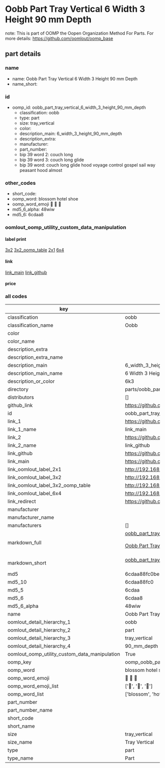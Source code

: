 # Oobb Part Tray Vertical 6 Width 3 Height 90 mm Depth  

note: This is part of OOMP the Oopen Organization Method For Parts. For more details: https://github.com/oomlout/oomp_base

##  part details
  







### name
* name: Oobb Part Tray Vertical 6 Width 3 Height 90 mm Depth
* name_short: 
### id
* oomp_id: oobb_part_tray_vertical_6_width_3_height_90_mm_depth
  * classification: oobb
  * type: part
  * size: tray_vertical
  * color: 
  * description_main: 6_width_3_height_90_mm_depth
  * description_extra: 
  * manufacturer: 
  * part_number: 
  * bip 39 word 2: couch long
  * bip 39 word 3: couch long glide
  * bip 39 word: couch long glide hood voyage control gospel sail way peasant hood almost

### other_codes
* short_code: 
* oomp_word: blossom hotel shoe
* oomp_word_emoji :blossom: :hotel: :shoe:
* md5_6_alpha: 48wiw
* md5_6: 6cdaa8






### oomlout_oomp_utility_custom_data_manipulation
#### label print
[3x2](http://192.168.1.245:1112/?label=oomp%2048wiw)
[3x2_oomp_table](http://192.168.1.108:1112/?label=oomp%2048wiw)
[2x1](http://192.168.1.242:1112/?label=oomp%2048wiw)
[6x4](http://192.168.1.55:1112/?label=oomp%2048wiw)    

#### link

[link_main](https://github.com/oomlout/oomlout_oomp_version_1_messy/tree/main/parts/oobb_part_tray_vertical_6_width_3_height_90_mm_depth) [link_github](https://github.com/oomlout/oomlout_oomp_version_1_messy/tree/main/parts/oobb_part_tray_vertical_6_width_3_height_90_mm_depth)                             

#### price







### all codes 
| key | value |  
| --- | --- |  
| classification | oobb |  
| classification_name | Oobb |  
| color |  |  
| color_name |  |  
| description_extra |  |  
| description_extra_name |  |  
| description_main | 6_width_3_height_90_mm_depth |  
| description_main_name | 6 Width 3 Height 90 mm Depth |  
| description_or_color | 6k3 |  
| directory | parts/oobb_part_tray_vertical_6_width_3_height_90_mm_depth |  
| distributors | [] |  
| github_link | https://github.com/oomlout/oomlout_oomp_part_src/tree/main/parts/oobb_part_tray_vertical_6_width_3_height_90_mm_depth |  
| id | oobb_part_tray_vertical_6_width_3_height_90_mm_depth |  
| link_1 | https://github.com/oomlout/oomlout_oomp_version_1_messy/tree/main/parts/oobb_part_tray_vertical_6_width_3_height_90_mm_depth |  
| link_1_name | link_main |  
| link_2 | https://github.com/oomlout/oomlout_oomp_version_1_messy/tree/main/parts/oobb_part_tray_vertical_6_width_3_height_90_mm_depth |  
| link_2_name | link_github |  
| link_github | https://github.com/oomlout/oomlout_oomp_version_1_messy/tree/main/parts/oobb_part_tray_vertical_6_width_3_height_90_mm_depth |  
| link_main | https://github.com/oomlout/oomlout_oomp_version_1_messy/tree/main/parts/oobb_part_tray_vertical_6_width_3_height_90_mm_depth |  
| link_oomlout_label_2x1 | http://192.168.1.242:1112/?label=oomp%2048wiw |  
| link_oomlout_label_3x2 | http://192.168.1.245:1112/?label=oomp%2048wiw |  
| link_oomlout_label_3x2_oomp_table | http://192.168.1.108:1112/?label=oomp%2048wiw |  
| link_oomlout_label_6x4 | http://192.168.1.55:1112/?label=oomp%2048wiw |  
| link_redirect | https://github.com/oomlout/oomlout_oomp_version_1_messy/tree/main/parts/oobb_part_tray_vertical_6_width_3_height_90_mm_depth |  
| manufacturer |  |  
| manufacturer_name |  |  
| manufacturers | [] |  
| markdown_full | [oobb_part_tray_vertical_6_width_3_height_90_mm_depth](none)<br>[](none)<br>[Oobb Part Tray Vertical 6 Width 3 Height 90 Mm Depth](none)<br><br> |  
| markdown_short | [oobb_part_tray_vertical_6_width_3_height_90_mm_depth](none)<br><br> |  
| md5 | 6cdaa88fc0be2c98bdfb06d4c620f187 |  
| md5_10 | 6cdaa88fc0 |  
| md5_5 | 6cdaa |  
| md5_6 | 6cdaa8 |  
| md5_6_alpha | 48wiw |  
| name | Oobb Part Tray Vertical 6 Width 3 Height 90 mm Depth |  
| oomlout_detail_hierarchy_1 | oobb |  
| oomlout_detail_hierarchy_2 | part |  
| oomlout_detail_hierarchy_3 | tray_vertical |  
| oomlout_detail_hierarchy_4 | 90_mm_depth |  
| oomlout_oomp_utility_custom_data_manipulation | True |  
| oomp_key | oomp_oobb_part_tray_vertical_6_width_3_height_90_mm_depth |  
| oomp_word | blossom hotel shoe |  
| oomp_word_emoji | :blossom: :hotel: :shoe: |  
| oomp_word_emoji_list | [':blossom:', ':hotel:', ':shoe:'] |  
| oomp_word_list | ['blossom', 'hotel', 'shoe'] |  
| part_number |  |  
| part_number_name |  |  
| short_code |  |  
| short_name |  |  
| size | tray_vertical |  
| size_name | Tray Vertical |  
| type | part |  
| type_name | Part |  
